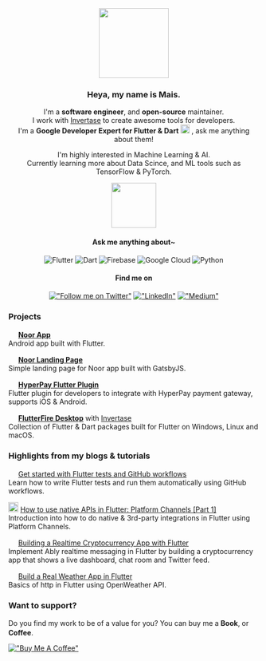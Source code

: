 <div align="center">
  <img src="https://user-images.githubusercontent.com/41123719/164349573-0fdfef29-1ff9-4978-b43f-a2774a0282cd.gif" width="140" /> 

  ### Heya, my name is Mais.
  I'm a **software engineer**, and **open-source** maintainer.
  <br />I work with [Invertase](https://github.com/invertase) to create awesome tools for developers.
  <br />I'm a **Google Developer Expert for Flutter & Dart** <img src="https://user-images.githubusercontent.com/41123719/164335488-1eff3a46-e648-43a3-9e3f-7bed66090ae4.gif" height="18" /> , ask me anything about them!
  
  I'm highly interested in Machine Learning & AI. <br/> Currently learning more about Data Scince, and ML tools such as TensorFlow & PyTorch.
  
  <img src="https://user-images.githubusercontent.com/41123719/164349478-6e995114-fcd0-4bba-87ac-52eb1f791ab7.gif" width="90" /> 
  
  #### Ask me anything about~
  ![Flutter](https://img.shields.io/badge/Flutter-%2302569B.svg?style=flat&logo=Flutter&logoColor=white)
  ![Dart](https://img.shields.io/badge/dart-%230175C2.svg?style=flat&logo=dart&logoColor=white)
  ![Firebase](https://img.shields.io/badge/firebase-%23039BE5.svg?style=flat&logo=firebase)
  ![Google Cloud](https://img.shields.io/badge/GoogleCloud-%234285F4.svg?style=flat&logo=google-cloud&logoColor=white)
  ![Python](https://img.shields.io/badge/python-3670A0?flat&logo=python&logoColor=white)
  
  #### Find me on
  [!["Follow me on Twitter"](https://img.shields.io/twitter/follow/pr_Mais?label=Follow%20me)](https://twitter.com/pr_Mais)
  [!["LinkedIn"](https://img.shields.io/badge/LinkedIn-blue?style=flat&logo=linkedin&labelColor=blue)](https://www.linkedin.com/in/maisalheraki/)
  [!["Medium"](https://img.shields.io/badge/Medium-12100E?style=flat&logo=medium&logoColor=white)](https://medium.com/@pr_mais)
  

<div />
<div align="start">
  
  ### Projects
  
  <img src="https://user-images.githubusercontent.com/41123719/164336824-8d8d39c2-2d5b-4ba4-8eff-a56a7e6ff242.gif" height="16" /> [**Noor App**](pr-Mais/noor) <br />Android app built with Flutter.
  
  <img src="https://user-images.githubusercontent.com/41123719/164336824-8d8d39c2-2d5b-4ba4-8eff-a56a7e6ff242.gif" height="16" /> [**Noor Landing Page**](https://noorathkar.com) <br />Simple landing page for Noor app built with GatsbyJS.
  
  <img src="https://user-images.githubusercontent.com/41123719/164336824-8d8d39c2-2d5b-4ba4-8eff-a56a7e6ff242.gif" height="16" /> [**HyperPay Flutter Plugin**](https://github.com/nyartech/hyperpay)<br />Flutter plugin for developers to integrate with HyperPay payment gateway, supports iOS & Android.
  
  <img src="https://user-images.githubusercontent.com/41123719/164336824-8d8d39c2-2d5b-4ba4-8eff-a56a7e6ff242.gif" height="16" /> [**FlutterFire Desktop**](https://github.com/invertase/flutterfire_desktop) with [Invertase](https://github.com/invertase)<br />Collection of Flutter & Dart packages built for Flutter on Windows, Linux and macOS.
  
  ### Highlights from my blogs & tutorials

  <img src="https://user-images.githubusercontent.com/41123719/164350495-8057f8cb-0ef7-43e4-85f4-eb534327d589.gif" height="16" /> [Get started with Flutter tests and GitHub workflows](https://invertase.io/blog/flutter-test-github-workflow)<br /> Learn how to write Flutter tests and run them automatically using GitHub workflows.
  
   <img src="https://user-images.githubusercontent.com/41123719/164350495-8057f8cb-0ef7-43e4-85f4-eb534327d589.gif" height="20" /> [How to use native APIs in Flutter: Platform Channels [Part 1]](https://invertase.io/blog/flutter-native-apis-pt1)<br /> Introduction into how to do native & 3rd-party integrations in Flutter using Platform Channels.<br />
  
   <img src="https://user-images.githubusercontent.com/41123719/164350495-8057f8cb-0ef7-43e4-85f4-eb534327d589.gif" height="16" /> [Building a Realtime Cryptocurrency App with Flutter](https://ably.com/tutorials/realtime-cryptocurrency-app-flutter)<br />Implement Ably realtime messaging in Flutter by building a cryptocurrency app that shows a live dashboard, chat room and Twitter feed.<br />
  
  <img src="https://user-images.githubusercontent.com/41123719/164350495-8057f8cb-0ef7-43e4-85f4-eb534327d589.gif" height="16" /> [Build a Real Weather App in Flutter](https://fairybits.com/blog/flutter-weather-app-en/)<br />Basics of http in Flutter using OpenWeather API.<br />
  
### Want to support?
 
Do you find my work to be of a value for you?
You can buy me a **Book**, or **Coffee**. <img src="https://user-images.githubusercontent.com/41123719/164337945-b6ff1464-a6e2-4751-8df8-4169cdb039bd.gif" height="16" />

[!["Buy Me A Coffee"](https://www.buymeacoffee.com/assets/img/custom_images/orange_img.png)](https://www.buymeacoffee.com/prmais)
  
<div />
